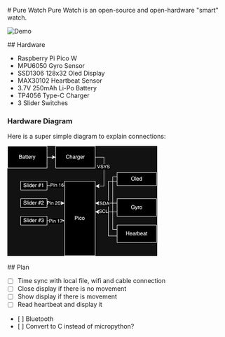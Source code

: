# Pure Watch
Pure Watch is an open-source and open-hardware "smart" watch.

![Demo](./demo.gif)

## Hardware
- Raspberry Pi Pico W
- MPU6050 Gyro Sensor
- SSD1306 128x32 Oled Display
- MAX30102 Heartbeat Sensor
- 3.7V 250mAh Li-Po Battery
- TP4056 Type-C Charger
- 3 Slider Switches

### Hardware Diagram
Here is a super simple diagram to explain connections:

![Hardware diagram](./pure-watch-diagram.png)

## Plan
- [ ] Time sync with local file, wifi and cable connection
- [ ] Close display if there is no movement
- [ ] Show display if there is movement
- [ ] Read heartbeat and display it
- [ ] Bluetooth
- [ ] Convert to C instead of micropython?
